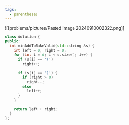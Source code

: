 ```yaml
---
tags:
  - parentheses
---
```

![[problems/pictures/Pasted image 20240910002322.png]]

```c++
class Solution {  
public:  
  int minAddToMakeValid(std::string &s) {  
    int left = 0, right = 0;  
    for (int i = 0; i < s.size(); i++) {  
      if (s[i] == '(')  
        right++;  
  
      if (s[i] == ')') {  
        if (right > 0)  
          right--;  
        else  
          left++;  
      }  
    }  
  
    return left + right;  
  }  
};
```